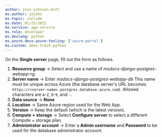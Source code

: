 ```yaml
---
author: jess-johnson-msft
ms.author: jejohn
ms.topic: include
ms.date: 01/25/2022
ms.service: app-service
ms.role: developer
ms.devlang: python
ms.azure.devx-azure-tooling: ['azure-portal']
ms.custom: devx-track-python
---
```


On the **Single server** page, fill out the form as follows.

1. **Resource group** &rarr; Select and use a name of *msdocs-django-postgres-webapp-rg*.
1. **Server name** &rarr; Enter *msdocs-django-postgres-webapp-db* This name must be unique across Azure (the database server's URL becomes `https://<server-name>.postgres.database.azure.com`). Allowed characters are `A`-`Z`, `0`-`9`, and `-`.
1. **Data source** &rarr; **None**
1. **Location** &rarr; Same Azure region used for the Web App.
1. **Version** &rarr; Keep the default (which is the latest version).
1. **Compute + storage** &rarr; Select **Configure server** to select a different Compute + storage plan.
1. **Administrator account** &rarr; Enter a **Admin username** and **Password** to be used for the database administrator account.
